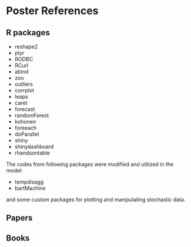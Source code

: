 # Poster References

## R packages
- reshape2
- plyr
- RODBC
- RCurl
- abind
- zoo
- outliers
- corrplot
- leaps
- caret
- forecast
- randomForest
- kohonen
- foreeach
- doParallel
- shiny
- shinydashboard
- rhandsontable

The codes from following packages were modified and utilized in the model:
- tempdisagg
- bartMachine

and some custom packages for plotting and manipulating stochastic data.

## Papers

## Books
